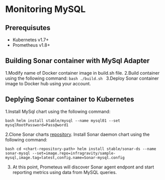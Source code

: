 # Monitoring MySQL

## Prerequisutes

* Kubernetes v1.7+
* Prometheus v1.8+

## Building Sonar container with MySql Adapter

1.Modify name of Docker container image in build.sh file.
2.Build container using the following command:
`bash
./build.sh
`
3.Deploy Sonar container image to Docker hub using your account. 

## Deplying Sonar container to Kubernetes

1.Install MySql chart using the following command:

`bash
helm install stable/mysql --name mysql01 --set mysqlRootPassword=Pass@word1
`

2.Clone Sonar charts [repository](http://github.com/infragravity/charts). Install Sonar daemon chart using the following command:

`bash
cd <chart-repository-path>
helm install stable/sonar-ds --name sonar-mysql --set=image.repo=infragravity/sample-mysql,image.tag=latest,config.name=Sonar-mysql.config
`

3. At this point, Prometeus will discover Sonar agent endpont and start reporting metrics using data from MySQL queries.